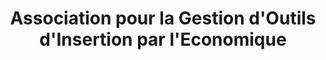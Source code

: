 ---
title: "Association pour la Gestion d'Outils d'Insertion par l'Economique"
url: /montigny-les-cormeilles/association-pour-la-gestion-doutils-dinsertion-par-leconomique/
shop: électronique
---